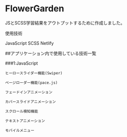 # FlowerGarden
JSとSCSS学習結果をアウトプットするために作成しました。

使用技術

JavaScript
SCSS
Netlify

##アプリケーション内で使用している技術一覧

###1:JavaScript

    ヒーロースライダー機能(Swiper)

    ページローダー機能(pace.js)

    フェードインアニメーション

    カバースライドアニメーション

    スクロール検知機能

    テキストアニメーション

    モバイルメニュー
    
    
